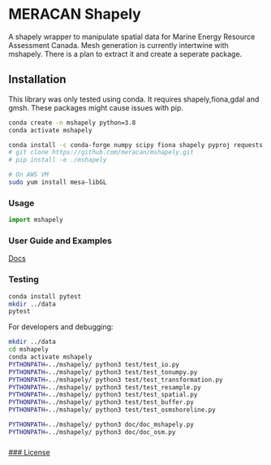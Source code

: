 # MERACAN Shapely
A shapely wrapper to manipulate spatial data for Marine Energy Resource Assessment Canada.
Mesh generation is currently intertwine with mshapely. There is a plan to extract it and create a seperate package.


## Installation
This library was only tested using conda.
It requires shapely,fiona,gdal and gmsh.
These packages might cause issues with pip.
```bash
conda create -n mshapely python=3.8
conda activate mshapely

conda install -c conda-forge numpy scipy fiona shapely pyproj requests gdal geojson tqdm matplotlib gmsh 
# git clone https://github.com/meracan/mshapely.git
# pip install -e ./mshapely

# On AWS VM
sudo yum install mesa-libGL


```


### Usage
```python
import mshapely
```
### User Guide and Examples
[Docs](doc/README.md)

###



### Testing

```bash
conda install pytest
mkdir ../data
pytest
```

For developers and debugging:
```bash
mkdir ../data
cd mshapely
conda activate mshapely
PYTHONPATH=../mshapely/ python3 test/test_io.py
PYTHONPATH=../mshapely/ python3 test/test_tonumpy.py
PYTHONPATH=../mshapely/ python3 test/test_transformation.py
PYTHONPATH=../mshapely/ python3 test/test_resample.py
PYTHONPATH=../mshapely/ python3 test/test_spatial.py
PYTHONPATH=../mshapely/ python3 test/test_buffer.py
PYTHONPATH=../mshapely/ python3 test/test_osmshoreline.py

PYTHONPATH=../mshapely/ python3 doc/doc_mshapely.py
PYTHONPATH=../mshapely/ python3 doc/doc_osm.py
```
###  


[### License](LICENSE)